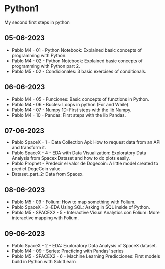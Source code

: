# Python1
My second first steps in python

## 05-06-2023
* Pablo M4 - 01 - Python Notebook: Explained basic concepts of programming with Python.
* Pablo M4 - 02 - Python Notebook: Explained basic concepts of programming with Python part 2.
* Pablo M5 - 02 - Condicionales: 3 basic exercises of conditionals.

## 06-06-2023
* Pablo M4 - 05 - Funciones: Basic concepts of functions in Python.
* Pablo M4 - 06 - Bucles: Loops in python (For and While).
* Pablo M4 - 07 - Numpy 1D: First steps with the lib Numpy.
* Pablo M4 - 10 - Pandas: First steps with the lib Pandas.

## 07-06-2023
* Pablo SpaceX - 1 - Data Collection Api: How to request data from an API and transform it.
* Pablo SpaceX - 4 - EDA with Data Visualization: Exploratory Data Analysis from Spacex Dataset and how to do plots easily.
* Pablo Prophet - Predecir el valor de Dogecoin: A little model created to predict DogeCoin value.
* Dataset_part_2: Data from Spacex.

## 08-06-2023
* Pablo M5 - 09 - Folium: How to map something with Folium.
* Pablo SpaceX - 3 -EDA Using SQL: Asking in SQL inside of Python.
* Pablo M5 - SPACEX2 - 5 - Interactive Visual Analytics con Folium: More interactive mapping with Folium.

## 09-06-2023
* Pablo SpaceX - 2 - EDA: Exploratory Data Analysis of SpaceX dataset.
* Pablo M4 - 09 - Series: Practicing with Pandas' series
* Pablo M5 - SPACEX2 - 6 - Machine Learning Predicciones: First models build in Python with SckitLearn
